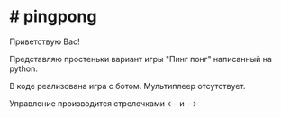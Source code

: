<h1># pingpong</h1>
<p>  Приветствую Вас! </p>
<p>Представляю простеньки вариант игры "Пинг понг" написанный на python.</p>
<p>В коде реализована игра с ботом. Мультиплеер отсутствует.</p>
<p>Управление производится стрелочками <-- и --></p>
